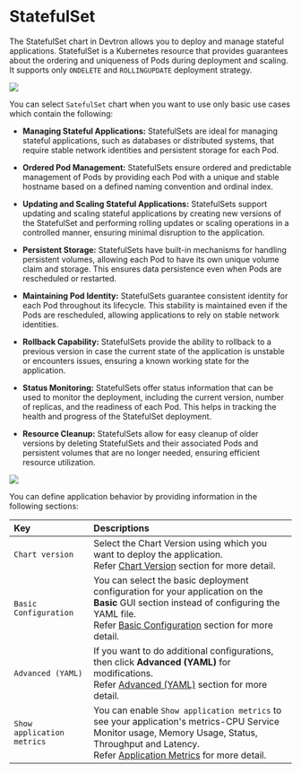# StatefulSet

The StatefulSet chart in Devtron allows you to deploy and manage stateful applications. StatefulSet is a Kubernetes resource that provides guarantees about the ordering and uniqueness of Pods during deployment and scaling. It supports only `ONDELETE` and `ROLLINGUPDATE` deployment strategy.

![](https://devtron-public-asset.s3.us-east-2.amazonaws.com/images/creating-application/deployment-template/sts-strategy.jpg)


You can select `SatefulSet` chart when you want to use only basic use cases which contain the following:

* **Managing Stateful Applications:** StatefulSets are ideal for managing stateful applications, such as databases or distributed systems, that require stable network identities and persistent storage for each Pod.

* **Ordered Pod Management:** StatefulSets ensure ordered and predictable management of Pods by providing each Pod with a unique and stable hostname based on a defined naming convention and ordinal index.

* **Updating and Scaling Stateful Applications:** StatefulSets support updating and scaling stateful applications by creating new versions of the StatefulSet and performing rolling updates or scaling operations in a controlled manner, ensuring minimal disruption to the application.

* **Persistent Storage:** StatefulSets have built-in mechanisms for handling persistent volumes, allowing each Pod to have its own unique volume claim and storage. This ensures data persistence even when Pods are rescheduled or restarted.

* **Maintaining Pod Identity:** StatefulSets guarantee consistent identity for each Pod throughout its lifecycle. This stability is maintained even if the Pods are rescheduled, allowing applications to rely on stable network identities.

* **Rollback Capability:** StatefulSets provide the ability to rollback to a previous version in case the current state of the application is unstable or encounters issues, ensuring a known working state for the application.

* **Status Monitoring:** StatefulSets offer status information that can be used to monitor the deployment, including the current version, number of replicas, and the readiness of each Pod. This helps in tracking the health and progress of the StatefulSet deployment.

* **Resource Cleanup:** StatefulSets allow for easy cleanup of older versions by deleting StatefulSets and their associated Pods and persistent volumes that are no longer needed, ensuring efficient resource utilization.

![](https://devtron-public-asset.s3.us-east-2.amazonaws.com/images/creating-application/deployment-template/sts-chart.jpg)


You can define application behavior by providing information in the following sections:

| Key | Descriptions |
| :--- | :--- |
| `Chart version` | Select the Chart Version using which you want to deploy the application.<br> Refer [Chart Version](https://docs.devtron.ai/v/v0.5/usage/applications/creating-application/deployment-template/rollout-deployment#1.-chart-version) section for more detail.</br> |
| `Basic Configuration` | You can select the basic deployment configuration for your application on the **Basic** GUI section instead of configuring the YAML file.<br>Refer [Basic Configuration](https://docs.devtron.ai/usage/applications/creating-application/deployment-template/rollout-deployment#2.-basic-configuration) section for more detail.</br>|
| `Advanced (YAML)` | If you want to do additional configurations, then click **Advanced (YAML)** for modifications.<br>Refer [Advanced (YAML)](https://docs.devtron.ai/usage/applications/creating-application/deployment-template/rollout-deployment#3.-advanced-yaml) section for more detail.</br> |
| `Show application metrics` | You can enable `Show application metrics` to see your application's metrics-CPU Service Monitor usage, Memory Usage, Status, Throughput and Latency.<br>Refer [Application Metrics](https://docs.devtron.ai/v/v0.5/usage/applications/app-details/app-metrics) for more detail.</br> |